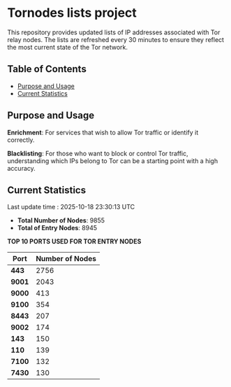 # Tornodes lists project

This repository provides updated lists of IP addresses associated with Tor relay nodes. The lists are refreshed every 30 minutes to ensure they reflect the most current state of the Tor network.

## Table of Contents

- [Purpose and Usage](#purpose-and-usage)
- [Current Statistics](#current-statistics)


## Purpose and Usage

**Enrichment**: For services that wish to allow Tor traffic or identify it correctly.

**Blacklisting**: For those who want to block or control Tor traffic, understanding which IPs belong to Tor can be a starting point with a high accuracy.

## Current Statistics

Last update time : 2025-10-18 23:30:13 UTC

- **Total Number of Nodes**: 9855
- **Total of Entry Nodes**: 8945

**TOP 10 PORTS USED FOR TOR ENTRY NODES**

| **Port** | **Number of Nodes** |
|------|-----------------|
| **443**   | 2756  |
| **9001**   | 2043  |
| **9000**   | 413  |
| **9100**   | 354  |
| **8443**   | 207  |
| **9002**   | 174  |
| **143**   | 150  |
| **110**   | 139  |
| **7100**   | 132  |
| **7430**   | 130  |

